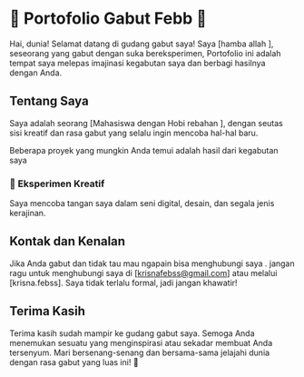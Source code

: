 # 🚀 Portofolio Gabut Febb 🤟

Hai, dunia! Selamat datang di gudang gabut saya! Saya [hamba allah ], seseorang yang gabut dengan suka bereksperimen, Portofolio ini adalah tempat saya melepas imajinasi kegabutan saya  dan berbagi hasilnya dengan Anda.

## Tentang Saya

Saya adalah seorang [Mahasiswa dengan Hobi rebahan ], dengan seutas sisi kreatif dan rasa gabut yang selalu ingin mencoba hal-hal baru.

Beberapa proyek yang mungkin Anda temui adalah hasil dari kegabutan saya 

### 🎨 Eksperimen Kreatif

Saya mencoba tangan saya dalam seni digital, desain, dan segala jenis kerajinan. 

## Kontak dan Kenalan

Jika Anda gabut dan tidak tau mau ngapain bisa menghubungi saya . jangan ragu untuk menghubungi saya di [krisnafebss@gmail.com] atau melalui [krisna.febss]. Saya tidak terlalu formal, jadi jangan khawatir!

## Terima Kasih

Terima kasih sudah mampir ke gudang gabut saya. Semoga Anda menemukan sesuatu yang menginspirasi atau sekadar membuat Anda tersenyum. Mari bersenang-senang dan bersama-sama jelajahi dunia dengan rasa gabut yang luas ini! 🎉
